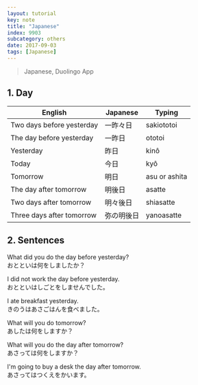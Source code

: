 ```yaml
---
layout: tutorial
key: note
title: "Japanese"
index: 9903
subcategory: others
date: 2017-09-03
tags: [Japanese]
---
```


> Japanese, Duolingo App

## 1. Day

English                   | Japanese | Typing
--------------------------|----------|----------------
Two days before yesterday | 一昨々日  | sakiototoi
The day before yesterday  | 一昨日    | ototoi
Yesterday                 | 昨日      | kinô
Today                     | 今日      | kyô
Tomorrow                  | 明日      | asu or ashita
The day after tomorrow    | 明後日    | asatte
Two days after tomorrow   | 明々後日  | shiasatte
Three days after tomorrow | 弥の明後日 | yanoasatte

## 2. Sentences
What did you do the day before yesterday?  
おとといは何をしましたか？

I did not work the day before yesterday.  
おとといはしごとをしませんでした。

I ate breakfast yesterday.  
きのうはあさごはんを食べました。

What will you do tomorrow?  
あしたは何をしますか？

What will you do the day after tomorrow?  
あさっては何をしますか？

I'm going to buy a desk the day after tomorrow.  
あさってはつくえをかいます。
